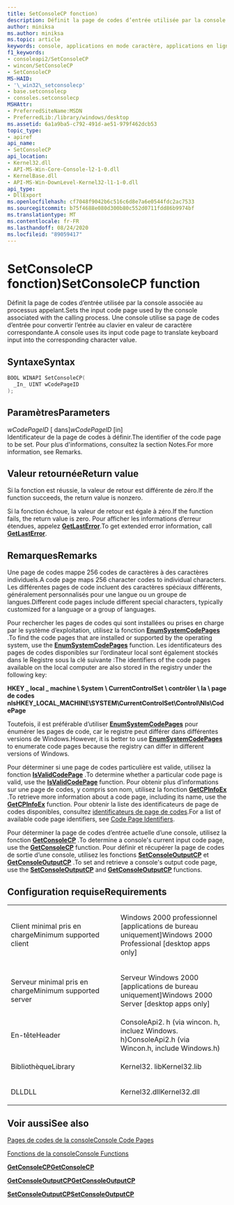 ```yaml
---
title: SetConsoleCP fonction)
description: Définit la page de codes d’entrée utilisée par la console associée au processus appelant.
author: miniksa
ms.author: miniksa
ms.topic: article
keywords: console, applications en mode caractère, applications en ligne de commande, applications Terminal Server, API de console
f1_keywords:
- consoleapi2/SetConsoleCP
- wincon/SetConsoleCP
- SetConsoleCP
MS-HAID:
- '\_win32\_setconsolecp'
- base.setconsolecp
- consoles.setconsolecp
MSHAttr:
- PreferredSiteName:MSDN
- PreferredLib:/library/windows/desktop
ms.assetid: 6a1a9ba5-c792-491d-ae51-979f462dcb53
topic_type:
- apiref
api_name:
- SetConsoleCP
api_location:
- Kernel32.dll
- API-MS-Win-Core-Console-l2-1-0.dll
- KernelBase.dll
- API-MS-Win-DownLevel-Kernel32-l1-1-0.dll
api_type:
- DllExport
ms.openlocfilehash: cf7048f9042b6c516c6d8e7a6e0544fdc2ac7533
ms.sourcegitcommit: b75f4688e080d300b80c552d0711fdd86b9974bf
ms.translationtype: MT
ms.contentlocale: fr-FR
ms.lasthandoff: 08/24/2020
ms.locfileid: "89059417"
---
```

# <a name="setconsolecp-function"></a><span data-ttu-id="1bb6b-104">SetConsoleCP fonction)</span><span class="sxs-lookup"><span data-stu-id="1bb6b-104">SetConsoleCP function</span></span>


<span data-ttu-id="1bb6b-105">Définit la page de codes d’entrée utilisée par la console associée au processus appelant.</span><span class="sxs-lookup"><span data-stu-id="1bb6b-105">Sets the input code page used by the console associated with the calling process.</span></span> <span data-ttu-id="1bb6b-106">Une console utilise sa page de codes d’entrée pour convertir l’entrée au clavier en valeur de caractère correspondante.</span><span class="sxs-lookup"><span data-stu-id="1bb6b-106">A console uses its input code page to translate keyboard input into the corresponding character value.</span></span>

<a name="syntax"></a><span data-ttu-id="1bb6b-107">Syntaxe</span><span class="sxs-lookup"><span data-stu-id="1bb6b-107">Syntax</span></span>
------

```C
BOOL WINAPI SetConsoleCP(
  _In_ UINT wCodePageID
);
```

<a name="parameters"></a><span data-ttu-id="1bb6b-108">Paramètres</span><span class="sxs-lookup"><span data-stu-id="1bb6b-108">Parameters</span></span>
----------

<span data-ttu-id="1bb6b-109">*wCodePageID* \[ dans\]</span><span class="sxs-lookup"><span data-stu-id="1bb6b-109">*wCodePageID* \[in\]</span></span>  
<span data-ttu-id="1bb6b-110">Identificateur de la page de codes à définir.</span><span class="sxs-lookup"><span data-stu-id="1bb6b-110">The identifier of the code page to be set.</span></span> <span data-ttu-id="1bb6b-111">Pour plus d'informations, consultez la section Notes.</span><span class="sxs-lookup"><span data-stu-id="1bb6b-111">For more information, see Remarks.</span></span>

<a name="return-value"></a><span data-ttu-id="1bb6b-112">Valeur retournée</span><span class="sxs-lookup"><span data-stu-id="1bb6b-112">Return value</span></span>
------------

<span data-ttu-id="1bb6b-113">Si la fonction est réussie, la valeur de retour est différente de zéro.</span><span class="sxs-lookup"><span data-stu-id="1bb6b-113">If the function succeeds, the return value is nonzero.</span></span>

<span data-ttu-id="1bb6b-114">Si la fonction échoue, la valeur de retour est égale à zéro.</span><span class="sxs-lookup"><span data-stu-id="1bb6b-114">If the function fails, the return value is zero.</span></span> <span data-ttu-id="1bb6b-115">Pour afficher les informations d’erreur étendues, appelez [**GetLastError**](https://msdn.microsoft.com/library/windows/desktop/ms679360).</span><span class="sxs-lookup"><span data-stu-id="1bb6b-115">To get extended error information, call [**GetLastError**](https://msdn.microsoft.com/library/windows/desktop/ms679360).</span></span>

<a name="remarks"></a><span data-ttu-id="1bb6b-116">Remarques</span><span class="sxs-lookup"><span data-stu-id="1bb6b-116">Remarks</span></span>
-------

<span data-ttu-id="1bb6b-117">Une page de codes mappe 256 codes de caractères à des caractères individuels.</span><span class="sxs-lookup"><span data-stu-id="1bb6b-117">A code page maps 256 character codes to individual characters.</span></span> <span data-ttu-id="1bb6b-118">Les différentes pages de code incluent des caractères spéciaux différents, généralement personnalisés pour une langue ou un groupe de langues.</span><span class="sxs-lookup"><span data-stu-id="1bb6b-118">Different code pages include different special characters, typically customized for a language or a group of languages.</span></span>

<span data-ttu-id="1bb6b-119">Pour rechercher les pages de codes qui sont installées ou prises en charge par le système d’exploitation, utilisez la fonction [**EnumSystemCodePages**](https://msdn.microsoft.com/library/windows/desktop/dd317825) .</span><span class="sxs-lookup"><span data-stu-id="1bb6b-119">To find the code pages that are installed or supported by the operating system, use the [**EnumSystemCodePages**](https://msdn.microsoft.com/library/windows/desktop/dd317825) function.</span></span> <span data-ttu-id="1bb6b-120">Les identificateurs des pages de codes disponibles sur l’ordinateur local sont également stockés dans le Registre sous la clé suivante :</span><span class="sxs-lookup"><span data-stu-id="1bb6b-120">The identifiers of the code pages available on the local computer are also stored in the registry under the following key:</span></span>

<span data-ttu-id="1bb6b-121">**HKEY \_ local \_ machine \\ System \\ CurrentControlSet \\ contrôler \\ la \\ page de codes nls**</span><span class="sxs-lookup"><span data-stu-id="1bb6b-121">**HKEY\_LOCAL\_MACHINE\\SYSTEM\\CurrentControlSet\\Control\\Nls\\CodePage**</span></span>

<span data-ttu-id="1bb6b-122">Toutefois, il est préférable d’utiliser [**EnumSystemCodePages**](https://msdn.microsoft.com/library/windows/desktop/dd317825) pour énumérer les pages de code, car le registre peut différer dans différentes versions de Windows.</span><span class="sxs-lookup"><span data-stu-id="1bb6b-122">However, it is better to use [**EnumSystemCodePages**](https://msdn.microsoft.com/library/windows/desktop/dd317825) to enumerate code pages because the registry can differ in different versions of Windows.</span></span>

<span data-ttu-id="1bb6b-123">Pour déterminer si une page de codes particulière est valide, utilisez la fonction [**IsValidCodePage**](https://msdn.microsoft.com/library/windows/desktop/dd318674) .</span><span class="sxs-lookup"><span data-stu-id="1bb6b-123">To determine whether a particular code page is valid, use the [**IsValidCodePage**](https://msdn.microsoft.com/library/windows/desktop/dd318674) function.</span></span> <span data-ttu-id="1bb6b-124">Pour obtenir plus d’informations sur une page de codes, y compris son nom, utilisez la fonction [**GetCPInfoEx**](https://msdn.microsoft.com/library/windows/desktop/dd318081) .</span><span class="sxs-lookup"><span data-stu-id="1bb6b-124">To retrieve more information about a code page, including its name, use the [**GetCPInfoEx**](https://msdn.microsoft.com/library/windows/desktop/dd318081) function.</span></span> <span data-ttu-id="1bb6b-125">Pour obtenir la liste des identificateurs de page de codes disponibles, consultez [identificateurs de page de codes](https://msdn.microsoft.com/library/windows/desktop/dd317756).</span><span class="sxs-lookup"><span data-stu-id="1bb6b-125">For a list of available code page identifiers, see [Code Page Identifiers](https://msdn.microsoft.com/library/windows/desktop/dd317756).</span></span>

<span data-ttu-id="1bb6b-126">Pour déterminer la page de codes d’entrée actuelle d’une console, utilisez la fonction [**GetConsoleCP**](getconsolecp.md) .</span><span class="sxs-lookup"><span data-stu-id="1bb6b-126">To determine a console's current input code page, use the [**GetConsoleCP**](getconsolecp.md) function.</span></span> <span data-ttu-id="1bb6b-127">Pour définir et récupérer la page de codes de sortie d’une console, utilisez les fonctions [**SetConsoleOutputCP**](setconsoleoutputcp.md) et [**GetConsoleOutputCP**](getconsoleoutputcp.md) .</span><span class="sxs-lookup"><span data-stu-id="1bb6b-127">To set and retrieve a console's output code page, use the [**SetConsoleOutputCP**](setconsoleoutputcp.md) and [**GetConsoleOutputCP**](getconsoleoutputcp.md) functions.</span></span>

<a name="requirements"></a><span data-ttu-id="1bb6b-128">Configuration requise</span><span class="sxs-lookup"><span data-stu-id="1bb6b-128">Requirements</span></span>
------------

<table>
<colgroup>
<col width="50%" />
<col width="50%" />
</colgroup>
<tbody>
<tr class="odd">
<td><p><span data-ttu-id="1bb6b-129">Client minimal pris en charge</span><span class="sxs-lookup"><span data-stu-id="1bb6b-129">Minimum supported client</span></span></p></td>
<td><p><span data-ttu-id="1bb6b-130">Windows 2000 professionnel [applications de bureau uniquement]</span><span class="sxs-lookup"><span data-stu-id="1bb6b-130">Windows 2000 Professional [desktop apps only]</span></span></p></td>
</tr>
<tr class="even">
<td><p><span data-ttu-id="1bb6b-131">Serveur minimal pris en charge</span><span class="sxs-lookup"><span data-stu-id="1bb6b-131">Minimum supported server</span></span></p></td>
<td><p><span data-ttu-id="1bb6b-132">Serveur Windows 2000 [applications de bureau uniquement]</span><span class="sxs-lookup"><span data-stu-id="1bb6b-132">Windows 2000 Server [desktop apps only]</span></span></p></td>
</tr>
<tr class="odd">
<td><p><span data-ttu-id="1bb6b-133">En-tête</span><span class="sxs-lookup"><span data-stu-id="1bb6b-133">Header</span></span></p></td>
<td><span data-ttu-id="1bb6b-134">ConsoleApi2. h (via wincon. h, incluez Windows. h)</span><span class="sxs-lookup"><span data-stu-id="1bb6b-134">ConsoleApi2.h (via Wincon.h, include Windows.h)</span></span></td>
</tr>
<tr class="even">
<td><p><span data-ttu-id="1bb6b-135">Bibliothèque</span><span class="sxs-lookup"><span data-stu-id="1bb6b-135">Library</span></span></p></td>
<td><span data-ttu-id="1bb6b-136">Kernel32. lib</span><span class="sxs-lookup"><span data-stu-id="1bb6b-136">Kernel32.lib</span></span></td>
</tr>
<tr class="odd">
<td><p><span data-ttu-id="1bb6b-137">DLL</span><span class="sxs-lookup"><span data-stu-id="1bb6b-137">DLL</span></span></p></td>
<td><span data-ttu-id="1bb6b-138">Kernel32.dll</span><span class="sxs-lookup"><span data-stu-id="1bb6b-138">Kernel32.dll</span></span></td>
</tr>
<tr class="even">
</tr>
<tr class="odd">
</tr>
<tr class="even">
</tr>
</tbody>
</table>

## <a name="span-idsee_alsospansee-also"></a><span data-ttu-id="1bb6b-139"><span id="see_also"></span>Voir aussi</span><span class="sxs-lookup"><span data-stu-id="1bb6b-139"><span id="see_also"></span>See also</span></span>


[<span data-ttu-id="1bb6b-140">Pages de codes de la console</span><span class="sxs-lookup"><span data-stu-id="1bb6b-140">Console Code Pages</span></span>](console-code-pages.md)

[<span data-ttu-id="1bb6b-141">Fonctions de la console</span><span class="sxs-lookup"><span data-stu-id="1bb6b-141">Console Functions</span></span>](console-functions.md)

[<span data-ttu-id="1bb6b-142">**GetConsoleCP**</span><span class="sxs-lookup"><span data-stu-id="1bb6b-142">**GetConsoleCP**</span></span>](getconsolecp.md)

[<span data-ttu-id="1bb6b-143">**GetConsoleOutputCP**</span><span class="sxs-lookup"><span data-stu-id="1bb6b-143">**GetConsoleOutputCP**</span></span>](getconsoleoutputcp.md)

[<span data-ttu-id="1bb6b-144">**SetConsoleOutputCP**</span><span class="sxs-lookup"><span data-stu-id="1bb6b-144">**SetConsoleOutputCP**</span></span>](setconsoleoutputcp.md)

 

 




